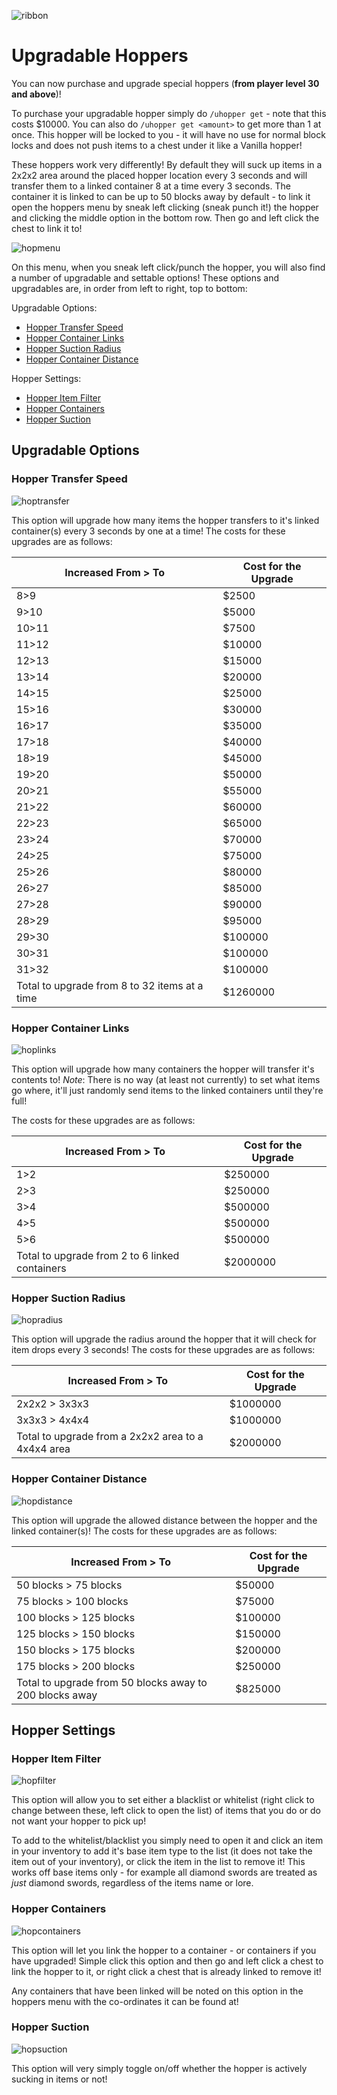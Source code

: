 ![ribbon](images/L-ribbon.png) 

# Upgradable Hoppers

You can now purchase and upgrade special hoppers (**from player level 30 and above**)!

To purchase your upgradable hopper simply do `/uhopper get` - note that this costs $10000. You can also do `/uhopper get <amount>` to get more than 1 at once.
This hopper will be locked to you - it will have no use for normal block locks and does not push items to a chest under it like a Vanilla hopper!

These hoppers work very differently!
By default they will suck up items in a 2x2x2 area around the placed hopper location every 3 seconds and will transfer them to a linked container 8 at a time every 3 seconds.
The container it is linked to can be up to 50 blocks away by default - to link it open the hoppers menu by sneak left clicking (sneak punch it!) the hopper and clicking the middle option in the bottom row. 
Then go and left click the chest to link it to!

![hopmenu](images/hoppermenu.png)

On this menu, when you sneak left click/punch the hopper, you will also find a number of upgradable and settable options! 
These options and upgradables are, in order from left to right, top to bottom:

Upgradable Options:
- [Hopper Transfer Speed](#hopper-transfer-speed)
- [Hopper Container Links](#hopper-container-links)
- [Hopper Suction Radius](#hopper-suction-radius)
- [Hopper Container Distance](#hopper-container-distance)

Hopper Settings:
- [Hopper Item Filter](#hopper-item-filter)
- [Hopper Containers](#hopper-containers)
- [Hopper Suction](#hopper-suction)

## Upgradable Options

### Hopper Transfer Speed

![hoptransfer](images/hoppertransfer.png)

This option will upgrade how many items the hopper transfers to it's linked container(s) every 3 seconds by one at a time! 
The costs for these upgrades are as follows:

|Increased From > To|Cost for the Upgrade|
|---|---|
|8>9|$2500|
|9>10|$5000|
|10>11|$7500|
|11>12|$10000|
|12>13|$15000|
|13>14|$20000|
|14>15|$25000|
|15>16|$30000|
|16>17|$35000|
|17>18|$40000|
|18>19|$45000|
|19>20|$50000|
|20>21|$55000|
|21>22|$60000|
|22>23|$65000|
|23>24|$70000|
|24>25|$75000|
|25>26|$80000|
|26>27|$85000|
|27>28|$90000|
|28>29|$95000|
|29>30|$100000|
|30>31|$100000|
|31>32|$100000|
|Total to upgrade from 8 to 32 items at a time|$1260000|


### Hopper Container Links

![hoplinks](images/hopperlinks.png)

This option will upgrade how many containers the hopper will transfer it's contents to! 
*Note*: There is no way (at least not currently) to set what items go where, it'll just randomly send items to the linked containers until they're full!

The costs for these upgrades are as follows:

|Increased From > To|Cost for the Upgrade|
|---|---|
|1>2|$250000|
|2>3|$250000|
|3>4|$500000|
|4>5|$500000|
|5>6|$500000|
|Total to upgrade from 2 to 6 linked containers|$2000000|


### Hopper Suction Radius

![hopradius](images/hopperradius.png)

This option will upgrade the radius around the hopper that it will check for item drops every 3 seconds!
The costs for these upgrades are as follows:

|Increased From > To|Cost for the Upgrade|
|---|---|
|2x2x2 > 3x3x3|$1000000|
|3x3x3 > 4x4x4|$1000000|
|Total to upgrade from a 2x2x2 area to a 4x4x4 area|$2000000|


### Hopper Container Distance

![hopdistance](images/hopperdistance.png)

This option will upgrade the allowed distance between the hopper and the linked container(s)!
The costs for these upgrades are as follows:

|Increased From > To|Cost for the Upgrade|
|---|---|
|50 blocks > 75 blocks|$50000|
|75 blocks > 100 blocks|$75000|
|100 blocks > 125 blocks|$100000|
|125 blocks > 150 blocks|$150000|
|150 blocks > 175 blocks|$200000|
|175 blocks > 200 blocks|$250000|
|Total to upgrade from 50 blocks away to 200 blocks away|$825000|


## Hopper Settings

### Hopper Item Filter

![hopfilter](images/hopperfilter.png)

This option will allow you to set either a blacklist or whitelist (right click to change between these, left click to open the list) of items that you do or do not want your hopper to pick up!

To add to the whitelist/blacklist you simply need to open it and click an item in your inventory to add it's base item type to the list (it does not take the item out of your inventory), or click the item in the list to remove it!
This works off base items only - for example all diamond swords are treated as *just* diamond swords, regardless of the items name or lore.


### Hopper Containers

![hopcontainers](images/hoppercontainers.png)

This option will let you link the hopper to a container - or containers if you have upgraded!
Simple click this option and then go and left click a chest to link the hopper to it, or right click a chest that is already linked to remove it!

Any containers that have been linked will be noted on this option in the hoppers menu with the co-ordinates it can be found at!


### Hopper Suction

![hopsuction](images/hoppersuction.png)

This option will very simply toggle on/off whether the hopper is actively sucking in items or not!
